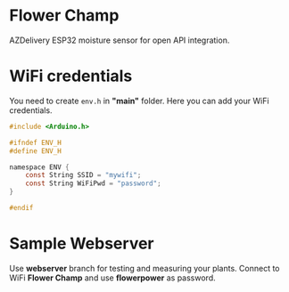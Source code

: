 # Flower Champ

AZDelivery ESP32 moisture sensor for open API integration.

# WiFi credentials
You need to create `env.h` in **"main"** folder. Here you can add your WiFi credentials.
```env.h
#include <Arduino.h>

#ifndef ENV_H
#define ENV_H

namespace ENV {
    const String SSID = "mywifi";
    const String WiFiPwd = "password";
}

#endif
```


# Sample Webserver
Use **webserver** branch for testing and measuring your plants.
Connect to WiFi **Flower Champ** and use **flowerpower** as password.
